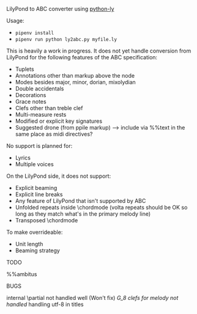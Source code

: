 LilyPond to ABC converter using [python-ly](https://pypi.python.org/pypi/python-ly)

Usage: 

* `pipenv install`
* `pipenv run python ly2abc.py myfile.ly`

This is heavily a work in progress. It does not yet handle conversion from
LilyPond for the following features of the ABC specification:

* Tuplets
* Annotations other than markup above the node
* Modes besides major, minor, dorian, mixolydian
* Double accidentals
* Decorations
* Grace notes
* Clefs other than treble clef
* Multi-measure rests
* Modified or explicit key signatures
* Suggested drone (from ppile markup) --> include via %%text in the same place as midi directives?

No support is planned for:

* Lyrics
* Multiple voices

On the LilyPond side, it does not support:

* Explicit beaming
* Explicit line breaks
* Any feature of LilyPond that isn't supported by ABC
* Unfolded repeats inside \chordmode (volta repeats should be OK so long as they match what's in the primary melody line)
* Transposed \chordmode

To make overrideable:

* Unit length
* Beaming strategy


TODO

%%ambitus

BUGS

internal \partial not handled well (Won't fix)
*G\_8 clefs for melody not handled*
handling utf-8 in titles
